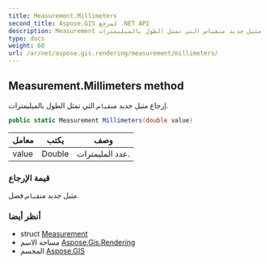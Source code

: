 ```yaml
---
title: Measurement.Millimeters
second_title: Aspose.GIS لمرجع .NET API
description: Measurement طريقة. إرجاع مثيل جديد منقياس التي تمثل الطول بالميليمترات.
type: docs
weight: 60
url: /ar/net/aspose.gis.rendering/measurement/millimeters/
---
```

## Measurement.Millimeters method

إرجاع مثيل جديد من`قياس` التي تمثل الطول بالميليمترات.

```csharp
public static Measurement Millimeters(double value)
```

| معامل | يكتب | وصف |
| --- | --- | --- |
| value | Double | عدد المليمترات. |

### قيمة الإرجاع

مثيل جديد من`قياس` فصل.

### أنظر أيضا

* struct [Measurement](../)
* مساحة الاسم [Aspose.Gis.Rendering](../../measurement/)
* المجسم [Aspose.GIS](../../../)


